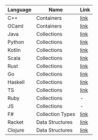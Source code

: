 
|Language|Name|Link|
|--------|----|----|
|C++|Containers|[link](https://en.cppreference.com/w/cpp/container)|
|OCaml|Containers|[link](https://ocaml.org/learn/tutorials/comparison_of_standard_containers.html)|
|Java    | Collections |[link](https://docs.oracle.com/javase/8/docs/api/?java/util/Collections.html)|
|Python  | Collections |[link](https://docs.python.org/3/library/collections.html)|
|Kotlin  | Collections |[link](https://kotlinlang.org/api/latest/jvm/stdlib/kotlin.collections/index.html)|
|Scala   | Collections |[link](https://www.scala-lang.org/api/current/scala/collection/index.html)|
|Rust    | Collections |[link](https://doc.rust-lang.org/std/collections/index.html)|
|Go      | Collections |[link](https://godoc.org/github.com/golang-collections/collections)|
|Haskell | Collections |[link](http://hackage.haskell.org/package/collections-api-1.0.0.0/docs/Data-Collections.html)|
|TS      | Collections |[link](https://www.npmjs.com/package/typescript-collections)|
|Ruby    | Collections |-|
|JS      | Collections |-|
|F#      | Collection Types |[link](https://docs.microsoft.com/en-us/dotnet/fsharp/language-reference/fsharp-collection-types)|
|Racket  | Data Structures  |[link](https://docs.racket-lang.org/data/index.html)|
|Clojure | Data Structures  |[link](https://clojure.org/reference/data_structures)|
